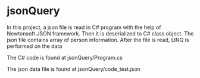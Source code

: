 # jsonQuery

In this project, a json file is read in C# program with the help of Newtonsoft.JSON framework.
Then it is deserialized to C# class object.
The json file contains array of person information.
After the file is read, LINQ is performed on the data

The C# code is found at jsonQuery/Program.cs 

The json data file is found at jsonQuery/code_test.json

